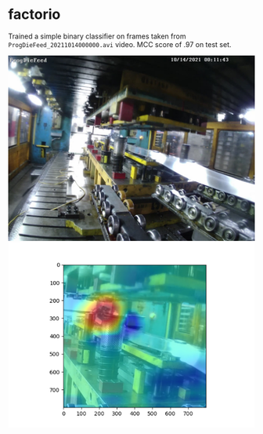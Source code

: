 # factorio

Trained a simple binary classifier on frames taken from `ProgDieFeed_20211014000000.avi` video.
MCC score of .97 on test set.

![original frame](109.jpg)
![heatmap](heatmap.png)
